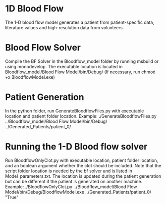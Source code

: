 # 1D Blood Flow

The 1-D blood flow model generates a patient from patient-specific data, literature values and high-resolution data from volunteers.

# Blood Flow Solver
Compile the BF Solver in the Bloodflow_model folder by running msbuild or using monodevelop.
The executable location is located in Bloodflow_model/Blood Flow Model/bin/Debug/
(If necessary, run chmod +x BloodflowModel.exe)

# Patient Generation
In the python folder, run GenerateBloodflowFiles.py with executable location and patient folder location.
Example: ./GenerateBloodflowFiles.py ../Bloodflow_model/Blood Flow Model/bin/Debug/ ../Generated_Patients/patient_0/

# Running the 1-D Blood flow solver
Run BloodflowOnlyClot.py with executable location, patient folder location, and an boolean argument whether the clot should be included.
Note that the script folder location is needed by the bf solver and is listed in Model_parameters.txt. The location is updated during the patient generation but can be different if the patient is generated on another machine.
Example: ./BloodflowOnlyClot.py ../Bloodflow_model/Blood Flow Model/bin/Debug/BloodflowModel.exe ../Generated_Patients/patient_0/ "True"

